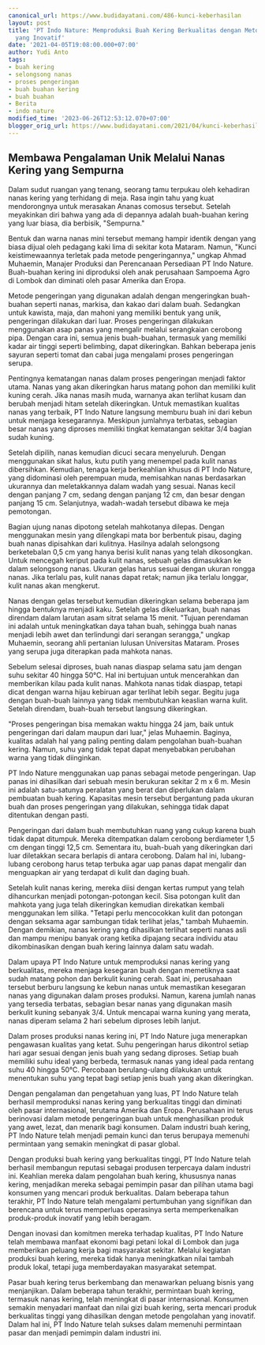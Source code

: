 ```yaml
---
canonical_url: https://www.budidayatani.com/486-kunci-keberhasilan
layout: post
title: 'PT Indo Nature: Memproduksi Buah Kering Berkualitas dengan Metode Pengeringan
  yang Inovatif'
date: '2021-04-05T19:08:00.000+07:00'
author: Yudi Anto
tags:
- buah kering
- selongsong nanas
- proses pengeringan
- buah buahan kering
- buah buahan
- Berita
- indo nature
modified_time: '2023-06-26T12:53:12.070+07:00'
blogger_orig_url: https://www.budidayatani.com/2021/04/kunci-keberhasilan-mengawetkan-buah.html
---
```


<h2>Membawa Pengalaman Unik Melalui Nanas Kering yang Sempurna</h2><p>Dalam sudut ruangan yang tenang, seorang tamu terpukau oleh kehadiran nanas kering yang terhidang di meja. Rasa ingin tahu yang kuat mendorongnya untuk merasakan Ananas comosus tersebut. Setelah meyakinkan diri bahwa yang ada di depannya adalah buah-buahan kering yang luar biasa, dia berbisik, "Sempurna."</p><p>Bentuk dan warna nanas mini tersebut memang hampir identik dengan yang biasa dijual oleh pedagang kaki lima di sekitar kota Mataram. Namun, "Kunci keistimewaannya terletak pada metode pengeringannya," ungkap Ahmad Muhaemin, Manajer Produksi dan Perencanaan Persediaan PT Indo Nature. Buah-buahan kering ini diproduksi oleh anak perusahaan Sampoema Agro di Lombok dan diminati oleh pasar Amerika dan Eropa.</p><p>Metode pengeringan yang digunakan adalah dengan mengeringkan buah-buahan seperti nanas, markisa, dan kakao dari dalam buah. Sedangkan untuk kawista, maja, dan mahoni yang memiliki bentuk yang unik, pengeringan dilakukan dari luar. Proses pengeringan dilakukan menggunakan asap panas yang mengalir melalui serangkaian cerobong pipa. Dengan cara ini, semua jenis buah-buahan, termasuk yang memiliki kadar air tinggi seperti belimbing, dapat dikeringkan. Bahkan beberapa jenis sayuran seperti tomat dan cabai juga mengalami proses pengeringan serupa.</p><p>Pentingnya kematangan nanas dalam proses pengeringan menjadi faktor utama. Nanas yang akan dikeringkan harus matang pohon dan memiliki kulit kuning cerah. Jika nanas masih muda, warnanya akan terlihat kusam dan berubah menjadi hitam setelah dikeringkan. Untuk memastikan kualitas nanas yang terbaik, PT Indo Nature langsung memburu buah ini dari kebun untuk menjaga kesegarannya. Meskipun jumlahnya terbatas, sebagian besar nanas yang diproses memiliki tingkat kematangan sekitar 3/4 bagian sudah kuning.</p><p>Setelah dipilih, nanas kemudian dicuci secara menyeluruh. Dengan menggunakan sikat halus, kutu putih yang menempel pada kulit nanas dibersihkan. Kemudian, tenaga kerja berkeahlian khusus di PT Indo Nature, yang didominasi oleh perempuan muda, memisahkan nanas berdasarkan ukurannya dan meletakkannya dalam wadah yang sesuai. Nanas kecil dengan panjang 7 cm, sedang dengan panjang 12 cm, dan besar dengan panjang 15 cm. Selanjutnya, wadah-wadah tersebut dibawa ke meja pemotongan.</p><p>Bagian ujung nanas dipotong setelah mahkotanya dilepas. Dengan menggunakan mesin yang dilengkapi mata bor berbentuk pisau, daging buah nanas dipisahkan dari kulitnya. Hasilnya adalah selongsong berketebalan 0,5 cm yang hanya berisi kulit nanas yang telah dikosongkan. Untuk mencegah keriput pada kulit nanas, sebuah gelas dimasukkan ke dalam selongsong nanas. Ukuran gelas harus sesuai dengan ukuran rongga nanas. Jika terlalu pas, kulit nanas dapat retak; namun jika terlalu longgar, kulit nanas akan mengkerut.</p><p>Nanas dengan gelas tersebut kemudian dikeringkan selama beberapa jam hingga bentuknya menjadi kaku. Setelah gelas dikeluarkan, buah nanas direndam dalam larutan asam sitrat selama 15 menit. "Tujuan perendaman ini adalah untuk meningkatkan daya tahan buah, sehingga buah nanas menjadi lebih awet dan terlindungi dari serangan serangga," ungkap Muhaemin, seorang ahli pertanian lulusan Universitas Mataram. Proses yang serupa juga diterapkan pada mahkota nanas.</p><p>Sebelum selesai diproses, buah nanas diaspap selama satu jam dengan suhu sekitar 40 hingga 50°C. Hal ini bertujuan untuk mencerahkan dan memberikan kilau pada kulit nanas. Mahkota nanas tidak diaspap, tetapi dicat dengan warna hijau kebiruan agar terlihat lebih segar. Begitu juga dengan buah-buah lainnya yang tidak membutuhkan keaslian warna kulit. Setelah direndam, buah-buah tersebut langsung dikeringkan.</p><p>"Proses pengeringan bisa memakan waktu hingga 24 jam, baik untuk pengeringan dari dalam maupun dari luar," jelas Muhaemin. Baginya, kualitas adalah hal yang paling penting dalam pengolahan buah-buahan kering. Namun, suhu yang tidak tepat dapat menyebabkan perubahan warna yang tidak diinginkan.</p><p>PT Indo Nature menggunakan uap panas sebagai metode pengeringan. Uap panas ini dihasilkan dari sebuah mesin berukuran sekitar 2 m x 6 m. Mesin ini adalah satu-satunya peralatan yang berat dan diperlukan dalam pembuatan buah kering. Kapasitas mesin tersebut bergantung pada ukuran buah dan proses pengeringan yang dilakukan, sehingga tidak dapat ditentukan dengan pasti.</p><p>Pengeringan dari dalam buah membutuhkan ruang yang cukup karena buah tidak dapat ditumpuk. Mereka ditempatkan dalam cerobong berdiameter 1,5 cm dengan tinggi 12,5 cm. Sementara itu, buah-buah yang dikeringkan dari luar diletakkan secara berlapis di antara cerobong. Dalam hal ini, lubang-lubang cerobong harus tetap terbuka agar uap panas dapat mengalir dan menguapkan air yang terdapat di kulit dan daging buah.</p><p>Setelah kulit nanas kering, mereka diisi dengan kertas rumput yang telah dihancurkan menjadi potongan-potongan kecil. Sisa potongan kulit dan mahkota yang juga telah dikeringkan kemudian direkatkan kembali menggunakan lem silika. "Tetapi perlu mencocokkan kulit dan potongan dengan seksama agar sambungan tidak terlihat jelas," tambah Muhaemin. Dengan demikian, nanas kering yang dihasilkan terlihat seperti nanas asli dan mampu menipu banyak orang ketika dipajang secara individu atau dikombinasikan dengan buah kering lainnya dalam satu wadah.</p><p>Dalam upaya PT Indo Nature untuk memproduksi nanas kering yang berkualitas, mereka menjaga kesegaran buah dengan memetiknya saat sudah matang pohon dan berkulit kuning cerah. Saat ini, perusahaan tersebut berburu langsung ke kebun nanas untuk memastikan kesegaran nanas yang digunakan dalam proses produksi. Namun, karena jumlah nanas yang tersedia terbatas, sebagian besar nanas yang digunakan masih berkulit kuning sebanyak 3/4. Untuk mencapai warna kuning yang merata, nanas diperam selama 2 hari sebelum diproses lebih lanjut.</p><p>Dalam proses produksi nanas kering ini, PT Indo Nature juga menerapkan pengawasan kualitas yang ketat. Suhu pengeringan harus dikontrol setiap hari agar sesuai dengan jenis buah yang sedang diproses. Setiap buah memiliki suhu ideal yang berbeda, termasuk nanas yang ideal pada rentang suhu 40 hingga 50°C. Percobaan berulang-ulang dilakukan untuk menentukan suhu yang tepat bagi setiap jenis buah yang akan dikeringkan.</p><p>Dengan pengalaman dan pengetahuan yang luas, PT Indo Nature telah berhasil memproduksi nanas kering yang berkualitas tinggi dan diminati oleh pasar internasional, terutama Amerika dan Eropa. Perusahaan ini terus berinovasi dalam metode pengeringan buah untuk menghasilkan produk yang awet, lezat, dan menarik bagi konsumen. Dalam industri buah kering, PT Indo Nature telah menjadi pemain kunci dan terus berupaya memenuhi permintaan yang semakin meningkat di pasar global.</p><p>Dengan produksi buah kering yang berkualitas tinggi, PT Indo Nature telah berhasil membangun reputasi sebagai produsen terpercaya dalam industri ini. Keahlian mereka dalam pengolahan buah kering, khususnya nanas kering, menjadikan mereka sebagai pemimpin pasar dan pilihan utama bagi konsumen yang mencari produk berkualitas. Dalam beberapa tahun terakhir, PT Indo Nature telah mengalami pertumbuhan yang signifikan dan berencana untuk terus memperluas operasinya serta memperkenalkan produk-produk inovatif yang lebih beragam.</p><p>Dengan inovasi dan komitmen mereka terhadap kualitas, PT Indo Nature telah membawa manfaat ekonomi bagi petani lokal di Lombok dan juga memberikan peluang kerja bagi masyarakat sekitar. Melalui kegiatan produksi buah kering, mereka tidak hanya meningkatkan nilai tambah produk lokal, tetapi juga memberdayakan masyarakat setempat.</p><p>Pasar buah kering terus berkembang dan menawarkan peluang bisnis yang menjanjikan. Dalam beberapa tahun terakhir, permintaan buah kering, termasuk nanas kering, telah meningkat di pasar internasional. Konsumen semakin menyadari manfaat dan nilai gizi buah kering, serta mencari produk berkualitas tinggi yang dihasilkan dengan metode pengolahan yang inovatif. Dalam hal ini, PT Indo Nature telah sukses dalam memenuhi permintaan pasar dan menjadi pemimpin dalam industri ini.</p>